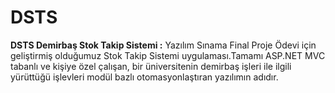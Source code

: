 # DSTS
**DSTS Demirbaş Stok Takip Sistemi :** Yazılım Sınama Final Proje Ödevi için geliştirmiş olduğumuz Stok Takip Sistemi uygulaması.Tamamı ASP.NET MVC tabanlı ve kişiye özel çalışan, bir üniversitenin demirbaş işleri ile ilgili yürüttüğü işlevleri modül bazlı otomasyonlaştıran yazılımın adıdır. 

